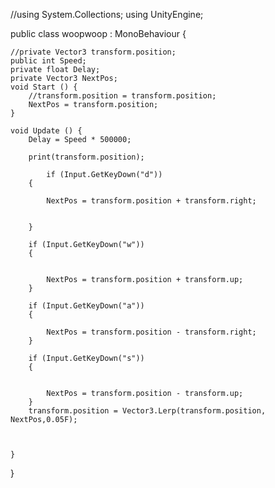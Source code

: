 //using System.Collections;
using UnityEngine;

public class woopwoop : MonoBehaviour {

	//private Vector3 transform.position;
	public int Speed;
	private float Delay;
    private Vector3 NextPos;
	void Start () {
		//transform.position = transform.position;
        NextPos = transform.position;
    }

	void Update () {
		Delay = Speed * 500000;

		print(transform.position);

            if (Input.GetKeyDown("d"))
        {

            NextPos = transform.position + transform.right;
           
            
        }

        if (Input.GetKeyDown("w"))
        {
     
      
            NextPos = transform.position + transform.up;
        }

        if (Input.GetKeyDown("a"))
        {

            NextPos = transform.position - transform.right;
        }

        if (Input.GetKeyDown("s"))
        {

       
            NextPos = transform.position - transform.up;
        }
        transform.position = Vector3.Lerp(transform.position, NextPos,0.05F);
         

        
    }
}
